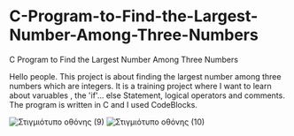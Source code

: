 # C-Program-to-Find-the-Largest-Number-Among-Three-Numbers
C Program to Find the Largest Number Among Three Numbers


Hello people.
This project is about finding the largest number among three numbers which are integers.
It is a training project where I want to learn about varuables , the 'if'... else Statement,
logical operators and comments.
The program is written in C and I used CodeBlocks.

![Στιγμιότυπο οθόνης (9)](https://user-images.githubusercontent.com/116835400/201434476-61d516c0-03af-4dcd-8d38-eb483edf54d7.png)
![Στιγμιότυπο οθόνης (10)](https://user-images.githubusercontent.com/116835400/201434897-ba9dcce9-c9d3-4ae5-a07a-0d9c7de63a9f.png)
